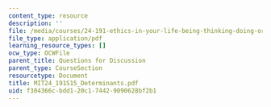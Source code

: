 ```yaml
---
content_type: resource
description: ''
file: /media/courses/24-191-ethics-in-your-life-being-thinking-doing-or-not-spring-2015/f304366cbdd120c174429090628bf2b1_MIT24_191S15_Determinants.pdf
file_type: application/pdf
learning_resource_types: []
ocw_type: OCWFile
parent_title: Questions for Discussion
parent_type: CourseSection
resourcetype: Document
title: MIT24_191S15_Determinants.pdf
uid: f304366c-bdd1-20c1-7442-9090628bf2b1
---
```

